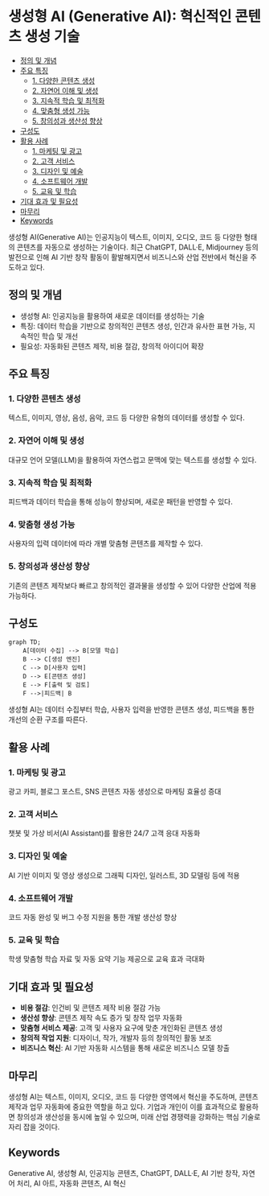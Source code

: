 # 생성형 AI (Generative AI): 혁신적인 콘텐츠 생성 기술

<!-- mtoc-start -->

- [정의 및 개념](#정의-및-개념)
- [주요 특징](#주요-특징)
  - [1. 다양한 콘텐츠 생성](#1-다양한-콘텐츠-생성)
  - [2. 자연어 이해 및 생성](#2-자연어-이해-및-생성)
  - [3. 지속적 학습 및 최적화](#3-지속적-학습-및-최적화)
  - [4. 맞춤형 생성 가능](#4-맞춤형-생성-가능)
  - [5. 창의성과 생산성 향상](#5-창의성과-생산성-향상)
- [구성도](#구성도)
- [활용 사례](#활용-사례)
  - [1. 마케팅 및 광고](#1-마케팅-및-광고)
  - [2. 고객 서비스](#2-고객-서비스)
  - [3. 디자인 및 예술](#3-디자인-및-예술)
  - [4. 소프트웨어 개발](#4-소프트웨어-개발)
  - [5. 교육 및 학습](#5-교육-및-학습)
- [기대 효과 및 필요성](#기대-효과-및-필요성)
- [마무리](#마무리)
- [Keywords](#keywords)

<!-- mtoc-end -->

생성형 AI(Generative AI)는 인공지능이 텍스트, 이미지, 오디오, 코드 등 다양한 형태의 콘텐츠를 자동으로 생성하는 기술이다. 최근 ChatGPT, DALL·E, Midjourney 등의 발전으로 인해 AI 기반 창작 활동이 활발해지면서 비즈니스와 산업 전반에서 혁신을 주도하고 있다.

## 정의 및 개념

- 생성형 AI: 인공지능을 활용하여 새로운 데이터를 생성하는 기술
- 특징: 데이터 학습을 기반으로 창의적인 콘텐츠 생성, 인간과 유사한 표현 가능, 지속적인 학습 및 개선
- 필요성: 자동화된 콘텐츠 제작, 비용 절감, 창의적 아이디어 확장

## 주요 특징

### 1. 다양한 콘텐츠 생성

텍스트, 이미지, 영상, 음성, 음악, 코드 등 다양한 유형의 데이터를 생성할 수 있다.

### 2. 자연어 이해 및 생성

대규모 언어 모델(LLM)을 활용하여 자연스럽고 문맥에 맞는 텍스트를 생성할 수 있다.

### 3. 지속적 학습 및 최적화

피드백과 데이터 학습을 통해 성능이 향상되며, 새로운 패턴을 반영할 수 있다.

### 4. 맞춤형 생성 가능

사용자의 입력 데이터에 따라 개별 맞춤형 콘텐츠를 제작할 수 있다.

### 5. 창의성과 생산성 향상

기존의 콘텐츠 제작보다 빠르고 창의적인 결과물을 생성할 수 있어 다양한 산업에 적용 가능하다.

## 구성도

```mermaid
graph TD;
    A[데이터 수집] --> B[모델 학습]
    B --> C[생성 엔진]
    C --> D[사용자 입력]
    D --> E[콘텐츠 생성]
    E --> F[출력 및 검토]
    F -->|피드백| B
```

생성형 AI는 데이터 수집부터 학습, 사용자 입력을 반영한 콘텐츠 생성, 피드백을 통한 개선의 순환 구조를 따른다.

## 활용 사례

### 1. 마케팅 및 광고

광고 카피, 블로그 포스트, SNS 콘텐츠 자동 생성으로 마케팅 효율성 증대

### 2. 고객 서비스

챗봇 및 가상 비서(AI Assistant)를 활용한 24/7 고객 응대 자동화

### 3. 디자인 및 예술

AI 기반 이미지 및 영상 생성으로 그래픽 디자인, 일러스트, 3D 모델링 등에 적용

### 4. 소프트웨어 개발

코드 자동 완성 및 버그 수정 지원을 통한 개발 생산성 향상

### 5. 교육 및 학습

학생 맞춤형 학습 자료 및 자동 요약 기능 제공으로 교육 효과 극대화

## 기대 효과 및 필요성

- **비용 절감**: 인건비 및 콘텐츠 제작 비용 절감 가능
- **생산성 향상**: 콘텐츠 제작 속도 증가 및 창작 업무 자동화
- **맞춤형 서비스 제공**: 고객 및 사용자 요구에 맞춘 개인화된 콘텐츠 생성
- **창의적 작업 지원**: 디자이너, 작가, 개발자 등의 창의적인 활동 보조
- **비즈니스 혁신**: AI 기반 자동화 시스템을 통해 새로운 비즈니스 모델 창출

## 마무리

생성형 AI는 텍스트, 이미지, 오디오, 코드 등 다양한 영역에서 혁신을 주도하며, 콘텐츠 제작과 업무 자동화에 중요한 역할을 하고 있다. 기업과 개인이 이를 효과적으로 활용하면 창의성과 생산성을 동시에 높일 수 있으며, 미래 산업 경쟁력을 강화하는 핵심 기술로 자리 잡을 것이다.

## Keywords

Generative AI, 생성형 AI, 인공지능 콘텐츠, ChatGPT, DALL·E, AI 기반 창작, 자연어 처리, AI 아트, 자동화 콘텐츠, AI 혁신
